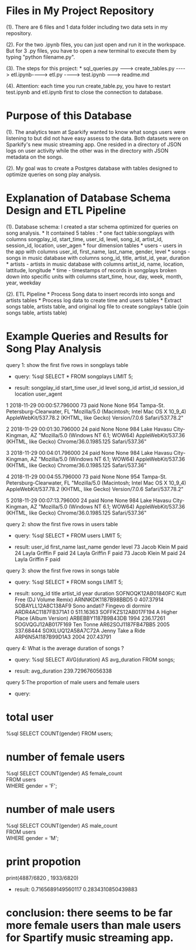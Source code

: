 # Files in My Project Repository
(1). There are 6 files and 1 data folder including two data sets in my repository.

(2). For the two .ipynb files, you can just open and run it in the workspace.
But for 3 .py files, you have to open a new terminal to execute them by typing "python filename.py".

(3). The steps for this project: 
     * sql_queries.py ---> create_tables.py ----> etl.ipynb----> etl.py ----> test.ipynb ---> readme.md
     
(4). Attention: each time you run create_table.py, you have to restart test.ipynb and etl.ipynb first to close the connection to database. 

# Purpose of this Database

(1). The analytics team at Sparkify wanted to know what songs users were listening to but did not have easy assess to the data. 
     Both datasets were on Sparkify's new music streaming app. One resided in a directory of JSON logs on user activity while the other 
     was in the directory with JSON metadata on the songs. 

(2). My goal was to create a Postgres database with tables designed to optimize queries on song play analysis. 


# Explanation of Database Schema Design and ETL Pipeline

(1). Database schema: I created a star schema optimized for queries on song analysis. 
     * It contained 5 tables :
     * one fact table:songplays with columns songplay_id, start_time, user_id, level, song_id, artist_id, session_id, location, user_agen
     * four dimension tables
          * users - users in the app with columns user_id, first_name, last_name, gender, level
          * songs - songs in music database with columns song_id, title, artist_id, year, duration
          * artists - artists in music database with columns artist_id, name, location, lattitude, longitude
          * time - timestamps of records in songplays broken down into specific units  with columns start_time, hour, day, week, month, year, weekday
          
(2). ETL Pipeline
    * Process Song data to insert records into songs and artists tables
    * Process log data to create time and users tables
    * Extract songs table, artists table, and original log file to create songplays table (join songs table, artists table)
    
# Example Queries and Results for Song Play Analysis

query 1: show the first five rows in songplays table 
* query:
%sql SELECT * FROM songplays LIMIT 5;

* result: 
songplay_id	start_time	user_id	level	song_id	artist_id	session_id	location	user_agent

1	2018-11-29 00:00:57.796000	73	paid	None	None	954	Tampa-St. Petersburg-Clearwater, FL	"Mozilla/5.0 (Macintosh; Intel Mac OS X 10_9_4) AppleWebKit/537.78.2 (KHTML, like Gecko) Version/7.0.6 Safari/537.78.2"

2	2018-11-29 00:01:30.796000	24	paid	None	None	984	Lake Havasu City-Kingman, AZ	"Mozilla/5.0 (Windows NT 6.1; WOW64) AppleWebKit/537.36 (KHTML, like Gecko) Chrome/36.0.1985.125 Safari/537.36"

3	2018-11-29 00:04:01.796000	24	paid	None	None	984	Lake Havasu City-Kingman, AZ	"Mozilla/5.0 (Windows NT 6.1; WOW64) AppleWebKit/537.36 (KHTML, like Gecko) Chrome/36.0.1985.125 Safari/537.36"

4	2018-11-29 00:04:55.796000	73	paid	None	None	954	Tampa-St. Petersburg-Clearwater, FL	"Mozilla/5.0 (Macintosh; Intel Mac OS X 10_9_4) AppleWebKit/537.78.2 (KHTML, like Gecko) Version/7.0.6 Safari/537.78.2"

5	2018-11-29 00:07:13.796000	24	paid	None	None	984	Lake Havasu City-Kingman, AZ	"Mozilla/5.0 (Windows NT 6.1; WOW64) AppleWebKit/537.36 (KHTML, like Gecko) Chrome/36.0.1985.125 Safari/537.36"

query 2: show the first five rows in users table
* query:
%sql SELECT * FROM users LIMIT 5;

* result:
user_id	first_name	last_name	gender	level
73	Jacob	Klein	M	paid
24	Layla	Griffin	F	paid
24	Layla	Griffin	F	paid
73	Jacob	Klein	M	paid
24	Layla	Griffin	F	paid

query 3: show the first five rows in songs table
* query:
%sql SELECT * FROM songs LIMIT 5;

* result:
song_id	title	artist_id	year	duration
SOFNOQK12AB01840FC	Kutt Free (DJ Volume Remix)	ARNNKDK1187B98BBD5	0	407.37914
SOBAYLL12A8C138AF9	Sono andati? Fingevo di dormire	ARDR4AC1187FB371A1	0	511.16363
SOFFKZS12AB017F194	A Higher Place (Album Version)	ARBEBBY1187B9B43DB	1994	236.17261
SOGVQGJ12AB017F169	Ten Tonne	AR62SOJ1187FB47BB5	2005	337.68444
SOXILUQ12A58A7C72A	Jenny Take a Ride	ARP6N5A1187B99D1A3	2004	207.43791

query 4: What is the average duration of songs ?
* query:
%sql SELECT AVG(duration) AS avg_duration FROM songs;

* result:
avg_duration
239.729676056338


query 5:The proportion of male users and female users
* query:
# total user
%sql SELECT COUNT(gender) FROM users;
# number of female users
%sql SELECT COUNT(gender) AS female_count \
FROM users \
WHERE gender = 'F';  
# number of male users
%sql SELECT COUNT(gender) AS male_count \
FROM users \
WHERE gender = 'M';
# print propotion
print(4887/6820 , 1933/6820)

* result:
0.7165689149560117 0.2834310850439883

# conclusion: there seems to be far more female users than male users for Spartify music streaming app. 


